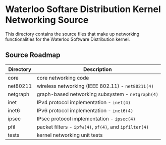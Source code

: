 # Waterloo Softare Distribution Kernel Networking Source

This directory contains the source files that make up networking functionalities for the Waterloo Software Distribution kernel.

## Source Roadmap

| Directory | Description |
| --------- | ----------- |
| core | core networking code |
| net80211 | wireless networking (IEEE 802.11) - `net80211(4)` |
| netgraph | graph-based networking subsystem - `netgraph(4)` |
| inet | IPv4 protocol implementation - `inet(4)` |
| inet6 | IPv6 protocol implementation - `inet6(4)` |
| ipsec | IPsec protocol implementation - `ipsec(4)` |
| pfil | packet filters - `ipfw(4)`, `pf(4)`, and `ipfilter(4)` |
| tests | kernel networking unit tests |
